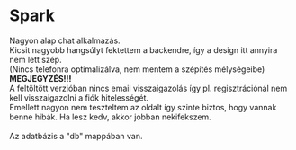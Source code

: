 # Spark
Nagyon alap chat alkalmazás.<br>
Kicsit nagyobb hangsúlyt fektettem a backendre, így a design itt annyira nem lett szép.<br>
(Nincs telefonra optimalizálva, nem mentem a szépítés mélységeibe)
<br>
<b>MEGJEGYZÉS!!!</b>
<br>
A feltöltött verzióban nincs email visszaigazolás így pl. regisztrációnál nem kell visszaigazolni a fiók hitelességét.<br>
Emellett nagyon nem teszteltem az oldalt így szinte biztos, hogy vannak benne hibák. Ha lesz kedv, akkor jobban nekifekszem.<br><br>
Az adatbázis a "db" mappában van.
